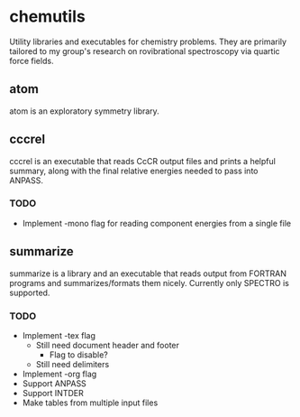 # chemutils

Utility libraries and executables for chemistry problems. They are
primarily tailored to my group's research on rovibrational
spectroscopy via quartic force fields.

## atom

atom is an exploratory symmetry library.

## cccrel

cccrel is an executable that reads CcCR output files and prints a helpful summary, along
with the final relative energies needed to pass into ANPASS.

### TODO
* Implement -mono flag for reading component energies from a single
  file

## summarize

summarize is a library and an executable that reads output from
FORTRAN programs and summarizes/formats them nicely. Currently only
SPECTRO is supported.

### TODO
* Implement -tex flag
  * Still need document header and footer
    * Flag to disable?
  * Still need delimiters
* Implement -org flag
* Support ANPASS
* Support INTDER
* Make tables from multiple input files
